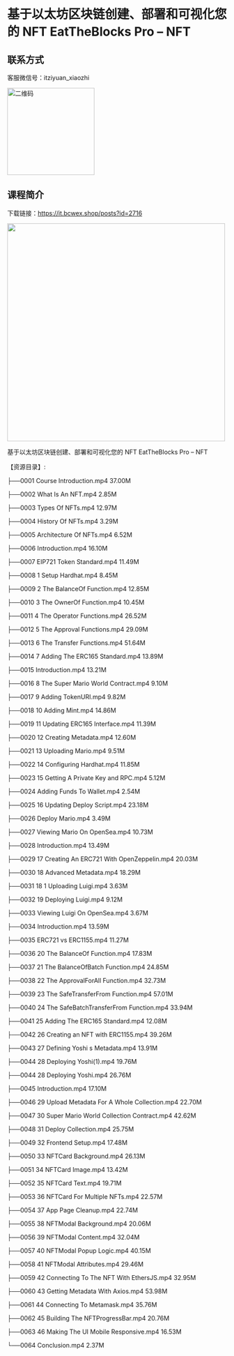 # 基于以太坊区块链创建、部署和可视化您的 NFT EatTheBlocks Pro – NFT

## 联系方式

客服微信号：itziyuan_xiaozhi

<img src="https://ziyuanyun.oss-cn-guangzhou.aliyuncs.com/common/20240614073449/666b82192834a.jpg" width="200" height="200" alt="二维码">

## 课程简介

下载链接：https://it.bcwex.shop/posts?id=2716

<img src="https://ziyuanyun.oss-cn-guangzhou.aliyuncs.com/yun/20240515184237/6644919dc3c88.jpg" width="500" alt="">

  基于以太坊区块链创建、部署和可视化您的 NFT EatTheBlocks Pro – NFT



 【资源目录】:

 ├──0001 Course Introduction.mp4 37.00M

 ├──0002 What Is An NFT.mp4 2.85M

 ├──0003 Types Of NFTs.mp4 12.97M

 ├──0004 History Of NFTs.mp4 3.29M

 ├──0005 Architecture Of NFTs.mp4 6.52M

 ├──0006 Introduction.mp4 16.10M

 ├──0007 EIP721 Token Standard.mp4 11.49M

 ├──0008 1 Setup Hardhat.mp4 8.45M

 ├──0009 2 The BalanceOf Function.mp4 12.85M

 ├──0010 3 The OwnerOf Function.mp4 10.45M

 ├──0011 4 The Operator Functions.mp4 26.52M

 ├──0012 5 The Approval Functions.mp4 29.09M

 ├──0013 6 The Transfer Functions.mp4 51.64M

 ├──0014 7 Adding The ERC165 Standard.mp4 13.89M

 ├──0015 Introduction.mp4 13.21M

 ├──0016 8 The Super Mario World Contract.mp4 9.10M

 ├──0017 9 Adding TokenURI.mp4 9.82M

 ├──0018 10 Adding Mint.mp4 14.86M

 ├──0019 11 Updating ERC165 Interface.mp4 11.39M

 ├──0020 12 Creating Metadata.mp4 12.60M

 ├──0021 13 Uploading Mario.mp4 9.51M

 ├──0022 14 Configuring Hardhat.mp4 11.85M

 ├──0023 15 Getting A Private Key and RPC.mp4 5.12M

 ├──0024 Adding Funds To Wallet.mp4 2.54M

 ├──0025 16 Updating Deploy Script.mp4 23.18M

 ├──0026 Deploy Mario.mp4 3.49M

 ├──0027 Viewing Mario On OpenSea.mp4 10.73M

 ├──0028 Introduction.mp4 13.49M

 ├──0029 17 Creating An ERC721 With OpenZeppelin.mp4 20.03M

 ├──0030 18 Advanced Metadata.mp4 18.29M

 ├──0031 18 1 Uploading Luigi.mp4 3.63M

 ├──0032 19 Deploying Luigi.mp4 9.12M

 ├──0033 Viewing Luigi On OpenSea.mp4 3.67M

 ├──0034 Introduction.mp4 13.59M

 ├──0035 ERC721 vs ERC1155.mp4 11.27M

 ├──0036 20 The BalanceOf Function.mp4 17.83M

 ├──0037 21 The BalanceOfBatch Function.mp4 24.85M

 ├──0038 22 The ApprovalForAll Function.mp4 32.73M

 ├──0039 23 The SafeTransferFrom Function.mp4 57.01M

 ├──0040 24 The SafeBatchTransferFrom Function.mp4 33.94M

 ├──0041 25 Adding The ERC165 Standard.mp4 12.08M

 ├──0042 26 Creating an NFT with ERC1155.mp4 39.26M

 ├──0043 27 Defining Yoshi s Metadata.mp4 13.91M

 ├──0044 28 Deploying Yoshi(1).mp4 19.76M

 ├──0044 28 Deploying Yoshi.mp4 26.76M

 ├──0045 Introduction.mp4 17.10M

 ├──0046 29 Upload Metadata For A Whole Collection.mp4 22.70M

 ├──0047 30 Super Mario World Collection Contract.mp4 42.62M

 ├──0048 31 Deploy Collection.mp4 25.75M

 ├──0049 32 Frontend Setup.mp4 17.48M

 ├──0050 33 NFTCard Background.mp4 26.13M

 ├──0051 34 NFTCard Image.mp4 13.42M

 ├──0052 35 NFTCard Text.mp4 19.71M

 ├──0053 36 NFTCard For Multiple NFTs.mp4 22.57M

 ├──0054 37 App Page Cleanup.mp4 22.74M

 ├──0055 38 NFTModal Background.mp4 20.06M

 ├──0056 39 NFTModal Content.mp4 32.04M

 ├──0057 40 NFTModal Popup Logic.mp4 40.15M

 ├──0058 41 NFTModal Attributes.mp4 29.46M

 ├──0059 42 Connecting To The NFT With EthersJS.mp4 32.95M

 ├──0060 43 Getting Metadata With Axios.mp4 53.98M

 ├──0061 44 Connecting To Metamask.mp4 35.76M

 ├──0062 45 Building The NFTProgressBar.mp4 20.76M

 ├──0063 46 Making The UI Mobile Responsive.mp4 16.53M

 └──0064 Conclusion.mp4 2.37M

  